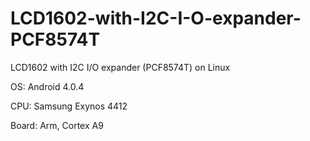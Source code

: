 # LCD1602-with-I2C-I-O-expander-PCF8574T
LCD1602 with I2C I/O expander (PCF8574T) on Linux

OS: Android 4.0.4

CPU: Samsung Exynos 4412

Board: Arm, Cortex A9 


